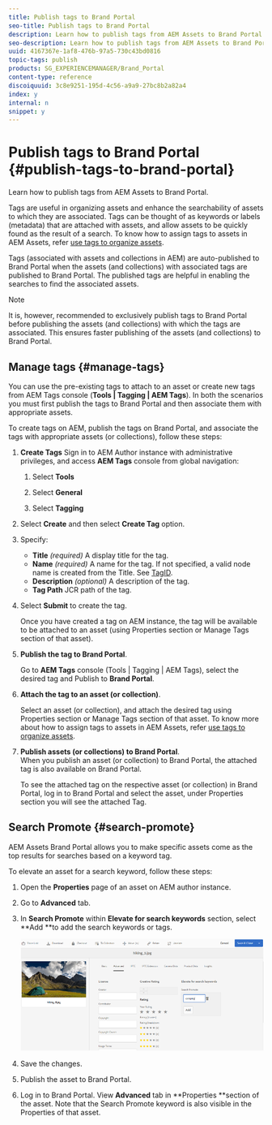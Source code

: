 ```yaml
---
title: Publish tags to Brand Portal
seo-title: Publish tags to Brand Portal
description: Learn how to publish tags from AEM Assets to Brand Portal.
seo-description: Learn how to publish tags from AEM Assets to Brand Portal.
uuid: 4167367e-1af8-476b-97a5-730c43bd0816
topic-tags: publish
products: SG_EXPERIENCEMANAGER/Brand_Portal
content-type: reference
discoiquuid: 3c8e9251-195d-4c56-a9a9-27bc8b2a82a4
index: y
internal: n
snippet: y
---
```


# Publish tags to Brand Portal {#publish-tags-to-brand-portal}

Learn how to publish tags from AEM Assets to Brand Portal.

Tags are useful in organizing assets and enhance the searchability of assets to which they are associated. Tags can be thought of as keywords or labels (metadata) that are attached with assets, and allow assets to be quickly found as the result of a search. To know how to assign tags to assets in AEM Assets, refer [use tags to organize assets](https://helpx.adobe.com/experience-manager/6-5/assets/using/organize-assets.html#Usetagstoorganizeassets).

Tags (associated with assets and collections in AEM) are auto-published to Brand Portal when the assets (and collections) with associated tags are published to Brand Portal. The published tags are helpful in enabling the searches to find the associated assets.

>[!NOTE]
>
>It is, however, recommended to exclusively publish tags to Brand Portal before publishing the assets (and collections) with which the tags are associated. This ensures faster publishing of the assets (and collections) to Brand Portal.

## Manage tags {#manage-tags}

You can use the pre-existing tags to attach to an asset or create new tags from AEM Tags console (**Tools | Tagging | AEM Tags**). In both the scenarios you must first publish the tags to Brand Portal and then associate them with appropriate assets.

To create tags on AEM, publish the tags on Brand Portal, and associate the tags with appropriate assets (or collections), follow these steps:

1. **Create Tags**
Sign in to AEM Author instance with administrative privileges, and access **AEM Tags** console from global navigation:

   1. Select **Tools**

   2. Select **General**

   3. Select **Tagging**

1. Select **Create** and then select **Create Tag** option.
1. 
   Specify:

    * **Title**
      *(required)* A display title for the tag.
    * **Name**
      *(required)* A name for the tag. If not specified, a valid node name is created from the Title. See [TagID](https://helpx.adobe.com/experience-manager/6-5/sites/developing/using/framework.html#TagID).
    * **Description**
      *(optional)* A description of the tag.
    * **Tag Path**
      JCR path of the tag.

1. Select **Submit** to create the tag.

   Once you have created a tag on AEM instance, the tag will be available to be attached to an asset (using Properties section or Manage Tags section of that asset).

1. **Publish the tag to Brand Portal**.

   Go to **AEM Tags** console (Tools | Tagging | AEM Tags), select the desired tag and Publish to **Brand Portal**.

1. **Attach the tag to an asset (or collection)**.

   Select an asset (or collection), and attach the desired tag using Properties section or Manage Tags section of that asset. To know more about how to assign tags to assets in AEM Assets, refer [use tags to organize assets](https://helpx.adobe.com/experience-manager/6-5/assets/using/organize-assets.html#Usetagstoorganizeassets).

1. **Publish assets (or collections) to Brand Portal**.  
   When you publish an asset (or collection) to Brand Portal, the attached tag is also available on Brand Portal.

   To see the attached tag on the respective asset (or collection) in Brand Portal, log in to Brand Portal and select the asset, under Properties section you will see the attached Tag.

## Search Promote {#search-promote}

AEM Assets Brand Portal allows you to make specific assets come as the top results for searches based on a keyword tag.

To elevate an asset for a search keyword, follow these steps:

1. Open the **Properties** page of an asset on AEM author instance.
1. Go to **Advanced** tab.
1. In **Search Promote** within **Elevate for search keywords** section, select **Add **to add the search keywords or tags.

   ![](assets/search-promote.png)

1. Save the changes.
1. Publish the asset to Brand Portal.
1. Log in to Brand Portal. View **Advanced** tab in **Properties **section of the asset. Note that the Search Promote keyword is also visible in the Properties of that asset.